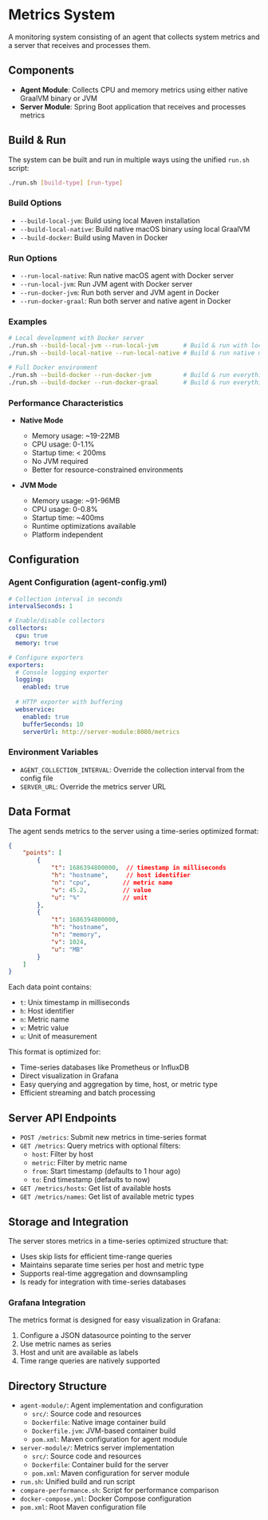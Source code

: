 # Metrics System

A monitoring system consisting of an agent that collects system metrics and a server that receives and processes them.

## Components

- **Agent Module**: Collects CPU and memory metrics using either native GraalVM binary or JVM
- **Server Module**: Spring Boot application that receives and processes metrics

## Build & Run

The system can be built and run in multiple ways using the unified `run.sh` script:

```bash
./run.sh [build-type] [run-type]
```

### Build Options

- `--build-local-jvm`: Build using local Maven installation
- `--build-local-native`: Build native macOS binary using local GraalVM
- `--build-docker`: Build using Maven in Docker

### Run Options

- `--run-local-native`: Run native macOS agent with Docker server
- `--run-local-jvm`: Run JVM agent with Docker server
- `--run-docker-jvm`: Run both server and JVM agent in Docker
- `--run-docker-graal`: Run both server and native agent in Docker

### Examples

```bash
# Local development with Docker server
./run.sh --build-local-jvm --run-local-jvm       # Build & run with local JVM
./run.sh --build-local-native --run-local-native # Build & run native macOS binary

# Full Docker environment
./run.sh --build-docker --run-docker-jvm         # Build & run everything in Docker (JVM version)
./run.sh --build-docker --run-docker-graal       # Build & run everything in Docker (Native version)
```

### Performance Characteristics

- **Native Mode**
  - Memory usage: ~19-22MB
  - CPU usage: 0-1.1%
  - Startup time: < 200ms
  - No JVM required
  - Better for resource-constrained environments

- **JVM Mode**
  - Memory usage: ~91-96MB
  - CPU usage: 0-0.8%
  - Startup time: ~400ms
  - Runtime optimizations available
  - Platform independent

## Configuration

### Agent Configuration (agent-config.yml)

```yaml
# Collection interval in seconds
intervalSeconds: 1

# Enable/disable collectors
collectors:
  cpu: true
  memory: true

# Configure exporters
exporters:
  # Console logging exporter
  logging:
    enabled: true
  
  # HTTP exporter with buffering
  webservice:
    enabled: true
    bufferSeconds: 10
    serverUrl: http://server-module:8080/metrics
```

### Environment Variables

- `AGENT_COLLECTION_INTERVAL`: Override the collection interval from the config file
- `SERVER_URL`: Override the metrics server URL

## Data Format

The agent sends metrics to the server using a time-series optimized format:

```json
{
    "points": [
        {
            "t": 1686394800000,  // timestamp in milliseconds
            "h": "hostname",     // host identifier
            "n": "cpu",         // metric name
            "v": 45.2,          // value
            "u": "%"            // unit
        },
        {
            "t": 1686394800000,
            "h": "hostname",
            "n": "memory",
            "v": 1024,
            "u": "MB"
        }
    ]
}
```

Each data point contains:
- `t`: Unix timestamp in milliseconds
- `h`: Host identifier
- `n`: Metric name
- `v`: Metric value
- `u`: Unit of measurement

This format is optimized for:
- Time-series databases like Prometheus or InfluxDB
- Direct visualization in Grafana
- Easy querying and aggregation by time, host, or metric type
- Efficient streaming and batch processing

## Server API Endpoints

- `POST /metrics`: Submit new metrics in time-series format
- `GET /metrics`: Query metrics with optional filters:
  - `host`: Filter by host
  - `metric`: Filter by metric name
  - `from`: Start timestamp (defaults to 1 hour ago)
  - `to`: End timestamp (defaults to now)
- `GET /metrics/hosts`: Get list of available hosts
- `GET /metrics/names`: Get list of available metric types

## Storage and Integration

The server stores metrics in a time-series optimized structure that:
- Uses skip lists for efficient time-range queries
- Maintains separate time series per host and metric type
- Supports real-time aggregation and downsampling
- Is ready for integration with time-series databases

### Grafana Integration

The metrics format is designed for easy visualization in Grafana:
1. Configure a JSON datasource pointing to the server
2. Use metric names as series
3. Host and unit are available as labels
4. Time range queries are natively supported

## Directory Structure

- `agent-module/`: Agent implementation and configuration
  - `src/`: Source code and resources
  - `Dockerfile`: Native image container build
  - `Dockerfile.jvm`: JVM-based container build
  - `pom.xml`: Maven configuration for agent module
- `server-module/`: Metrics server implementation
  - `src/`: Source code and resources
  - `Dockerfile`: Container build for the server
  - `pom.xml`: Maven configuration for server module
- `run.sh`: Unified build and run script
- `compare-performance.sh`: Script for performance comparison
- `docker-compose.yml`: Docker Compose configuration
- `pom.xml`: Root Maven configuration file

